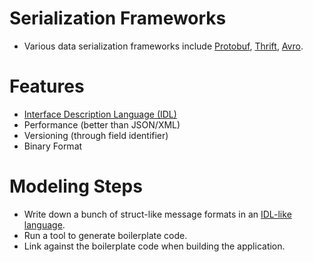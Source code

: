 # Serialization Frameworks
- Various data serialization frameworks include [Protobuf](ProtocolBuffers.md), [Thrift](Thrift.md), [Avro](Avro.md).

# Features
- [Interface Description Language (IDL)](Concepts/IDL.md)
- Performance (better than JSON/XML)
- Versioning (through field identifier)
- Binary Format

# Modeling Steps
- Write down a bunch of struct-like message formats in an [IDL-like language](Concepts/IDL.md).
- Run a tool to generate boilerplate code.
- Link against the boilerplate code when building the application.